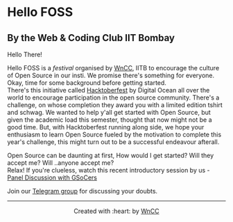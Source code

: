 # Hello FOSS

## By the Web & Coding Club IIT Bombay


Hello There!   

Hello FOSS is a *festival* organised by [WnCC](https://www.wncc-iitb.org/), IITB to encourage the culture of Open Source in our insti. We promise there's something for everyone. Okay, time for some background before getting started.    
There's this initiative called [Hacktoberfest](https://hacktoberfest.digitalocean.com/) by Digital Ocean all over the world to encourage participation in the open source community. There's a challenge, on whose completion they award you with a limited edition tshirt and schwag. We wanted to help y'all get started with Open Source, but given the academic load this semester, thought that now might not be a good time. But, with Hacktoberfest running along side, we hope your enthusiasm to learn Open Source fueled by the motivation to complete this year's challenge, this might turn out to be a successful endeavour afterall.  

Open Source can be daunting at first, How would I get started? Will they accept me? Will ..anyone accept me?    
Relax! If you're clueless, watch this recent introductory session by us - [Panel Discussion with GSoCers](https://youtu.be/UtmGnnutXeo)



Join our [Telegram group](https://t.me/joinchat/Go8oWRUqXsSufvCA75qMUQ) for discussing your doubts.

***

<p align="center">Created with :heart: by <a href="https://www.wncc-iitb.org/">WnCC</a></p>
